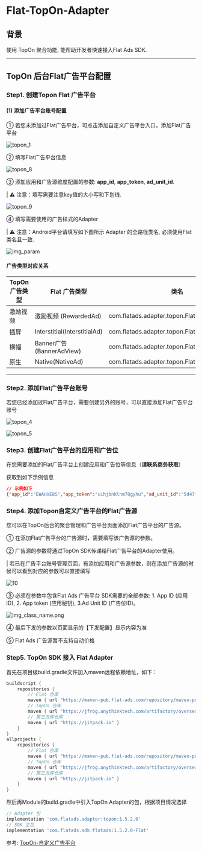 # Flat-TopOn-Adapter

## 背景

使用 TopOn 聚合功能, 能帮助开发者快速接入Flat Ads SDK.

---

## TopOn 后台Flat广告平台配置

### Step1. 创建Topon Flat 广告平台

#### (1) 添加广告平台账号配置

① 若您未添加过Flat广告平台，可点击添加自定义广告平台入口，添加Flat广告平台

![topon_1](res/topon_1.png)

② 填写Flat广告平台信息

![topon_8](res/topon_8.png)

③ 添加应用和广告源维度配置的参数: **app_id**, **app_token**, **ad_unit_id**.

| ⚠️ 注意：填写需要注意key值的大小写和下划线.

![topon_9](res/topon_9.png)

④ 填写需要使用的广告样式的Adapter

| ⚠️ 注意：Android平台请填写如下图所示 Adapter 的全路径类名, 必须使用Flat类名且一致.

![img_param](res/img_param.png)

#### 广告类型对应关系

|TopOn 广告类型|Flat 广告类型|类名|是否支持Bidding|                    
|-|-|-|-|
|激励视频| 激励视频 (RewardedAd)|com.flatads.adapter.topon.FlatRewardAdapter|否 |
|插屏| Interstitial(InterstitialAd)|com.flatads.adapter.topon.FlatInterstitialAdapter|否 |
|横幅| Banner广告(BannerAdView)|com.flatads.adapter.topon.FlatBannerAdapter|否 |
|原生| Native(NativeAd)|com.flatads.adapter.topon.FlatNativeAdapter|否 |
---


### Step2. 添加Flat广告平台账号

若您已经添加过Flat广告平台，需要创建另外的账号，可以直接添加Flat广告平台账号

![topon_4](res/topon_4.png)

![topon_5](res/topon_5.png)

### Step3. 创建Flat广告平台的应用和广告位

在您需要添加的Flat广告平台上创建应用和广告位等信息（**请联系商务获取**）

获取到如下示例信息

```json 
// 示例如下
{"app_id":"EWAHVE8S","app_token":"uihjbnklnm78gyhu","ad_unit_id":"5d47fad0-b7a4-11eb-80ed-032568831082"}
```

### Step4. 添加Topon自定义广告平台的Flat广告源

您可以在TopOn后台的聚合管理和广告平台页面添加Flat广告平台的广告源。

① 在添加Flat广告平台的广告源时，需要填写该广告源的参数。



② 广告源的参数将通过TopOn SDK传递给Flat广告平台的Adapter使用。

| 若已在广告平台账号管理页面，有添加应用和广告源参数，则在添加广告源的时候可以看到对应的参数可以直接填写

![10](res/topon_10.png)

③ 必须在参数中包含Flat Ads 广告平台 SDK需要的全部参数: 1. App ID (应用ID), 2. App token (应用秘钥), 3.Ad Unit ID (广告位ID)。

![img_class_name.png](res/img_class_name.png)


④ 最后下发的参数以页面显示的【下发配置】显示内容为准

⑤ Flat Ads 广告源暂不支持自动价格

### Step5. TopOn SDK 接入 Flat Adapter 

首先在项目级build.gradle文件加入maven远程依赖地址，如下：
```groovy
buildscript {
    repositories {
        // Flat 仓库
        maven { url "https://maven-pub.flat-ads.com/repository/maven-public/"}
        // TopOn 仓库
        maven { url "https://jfrog.anythinktech.com/artifactory/overseas_sdk"}
        // 第三方库仓库
        maven { url "https://jitpack.io" }
    }
}
allprojects {
    repositories {
        // Flat 仓库
        maven { url "https://maven-pub.flat-ads.com/repository/maven-public/"}
        // TopOn 仓库
        maven { url "https://jfrog.anythinktech.com/artifactory/overseas_sdk"}
        // 第三方库仓库
        maven { url "https://jitpack.io" }
    }
}


```
然后再Module的build.gradle中引入TopOn Adapter的包，根据项目情况选择
```groovy
// Adapter 包
implementation 'com.flatads.adapter:topon:1.5.2.0'
// SDK 主包
implementation 'com.flatads.sdk:flatads:1.5.2.0-Flat'

```


参考: [TopOn-自定义广告平台](https://newdocs.toponad.com/docs/fRMh7C)
